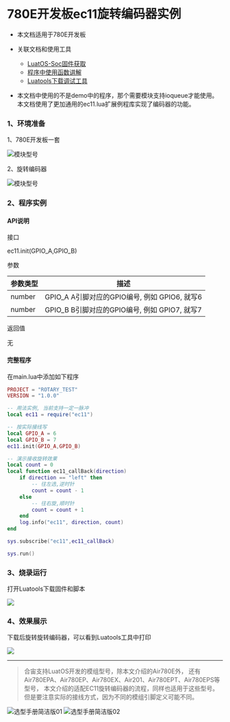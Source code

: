 # 780E开发板ec11旋转编码器实例

- 本文档适用于780E开发板
- 关联文档和使用工具

  - [LuatOS-Soc固件获取](https://gitee.com/openLuat/LuatOS/releases)
  - [程序中使用函数讲解](https://wiki.luatos.com/api/libs/ec11.html)
  - [Luatools下载调试工具](https://gitee.com/openLuat/luatos-doc-pool/blob/master/doc/%E5%BC%80%E5%8F%91%E5%B7%A5%E5%85%B7%E5%8F%8A%E4%BD%BF%E7%94%A8%E8%AF%B4%E6%98%8E/Luatools%E4%B8%8B%E8%BD%BD%E8%B0%83%E8%AF%95%E5%B7%A5%E5%85%B7.md)
- 本文档中使用的不是demo中的程序，那个需要模块支持ioqueue才能使用。本文档使用了更加通用的ec11.lua扩展例程库实现了编码器的功能。
### 1、环境准备

1、780E开发板一套

![模块型号](image/模块型号.jpg)

2、旋转编码器

![模块型号](image/旋转编码器.jpg)

### 2、程序实例

#### API说明

接口

ec11.init(GPIO_A,GPIO_B)

参数

| 参数类型             | 描述                    |
| :------------------ | ----------------------- |
| number       | GPIO_A A引脚对应的GPIO编号, 例如 GPIO6, 就写6 |
| number       | GPIO_B B引脚对应的GPIO编号, 例如 GPIO7, 就写7 |

返回值

无

#### 完整程序
在main.lua中添加如下程序

```lua
PROJECT = "ROTARY_TEST"
VERSION = "1.0.0"

-- 用法实例, 当前支持一定一脉冲
local ec11 = require("ec11")

-- 按实际接线写
local GPIO_A = 6
local GPIO_B = 7
ec11.init(GPIO_A,GPIO_B)

-- 演示接收旋转效果
local count = 0
local function ec11_callBack(direction)
    if direction == "left" then
        -- 往左选,逆时针
        count = count - 1
    else
        -- 往右旋,顺时针
        count = count + 1
    end
    log.info("ec11", direction, count)
end

sys.subscribe("ec11",ec11_callBack)

sys.run()
```

### 3、烧录运行

打开Luatools下载固件和脚本

![](image/luatools工具.png)

### 4、效果展示

下载后旋转旋转编码器，可以看到Luatools工具中打印

![](image/效果展示.png)


----

> 合宙支持LuatOS开发的模组型号，除本文介绍的Air780E外，
> 还有Air780EPA、Air780EP、Air780EX、Air201、Air780EPT、Air780EPS等型号，
> 本文介绍的适配EC11旋转编码器的流程，同样也适用于这些型号。但是要注意实际的接线方式，因为不同的模组引脚定义可能不同。

![选型手册简洁版01](image/1.jpg)
![选型手册简洁版02](image/2.jpg)

